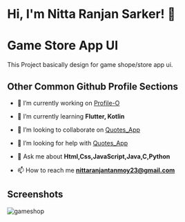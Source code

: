 # Hi, I'm Nitta Ranjan Sarker! 👋



# Game Store App UI

This Project basically design for game shope/store app ui.


## Other Common Github Profile Sections
- 🔭 I’m currently working on [Profile-O](https://github.com/nitta02/profile_app)

- 🌱 I’m currently learning **Flutter, Kotlin**

- 👯 I’m looking to collaborate on [Quotes_App](https://github.com/nitta02/Quotes_App)

- 🤝 I’m looking for help with [Quotes_App](https://github.com/nitta02/Quotes_App)

- 💬 Ask me about **Html,Css,JavaScript,Java,C,Python**

- 📫 How to reach me **nittaranjantanmoy23@gmail.com**
## Screenshots
![gameshop](https://github.com/user-attachments/assets/a7474e6a-97a5-4925-a27c-80f0f7069054)


